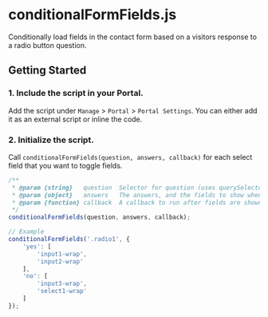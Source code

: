 # conditionalFormFields.js

Conditionally load fields in the contact form based on a visitors response to a radio button question.

## Getting Started

### 1. Include the script in your Portal.

Add the script under `Manage` > `Portal` > `Portal Settings`. You can either add it as an external script or inline the code.

### 2. Initialize the script.

Call `conditionalFormFields(question, answers, callback)` for each select field that you want to toggle fields.

```js
/**
 * @param {string}   question  Selector for question (uses querySelector)
 * @param {object}   answers   The answers, and the fields to show when they're selected
 * @param {function} callback  A callback to run after fields are shown and hidden
 */
conditionalFormFields(question, answers, callback);

// Example
conditionalFormFields('.radio1', {
	'yes': [
		'input1-wrap',
		'input2-wrap'
	],
	'no': [
		'input3-wrap',
		'select1-wrap'
	]
});
```